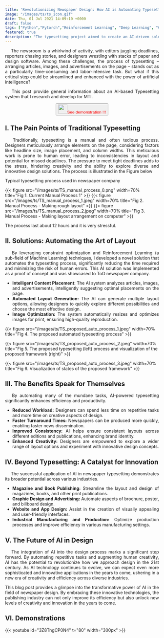 ```yaml
---
title: 'Revolutionizing Newspaper Design: How AI is Automating Typesetting'
image: "/images/ts/ts_icon.gif"
date: Thu, 01 Jul 2021 14:09:10 +0000
draft: false
tags: ["Python","Pytorch","Reinforcement Learning", "Deep Learning", "Constrained Programming"]
featured: true
description: "The typesetting project aimed to create an AI-driven solution to automate the labor-intensive process of newspaper article arrangement, addressing several critical challenges. Manual typesetting is notoriously time-consuming and stressful, often leading to inconsistent layouts and potential human errors. These issues not only hinder productivity but also limit the ability to explore diverse solutions for optimal newspaper design. By leveraging Assistive AI, this project seeks to significantly reduce the manual workload, enhance operational efficiency, and ensure consistent output quality. The successful application of this technology in typesetting showcases its potential transferability to other industries facing similar manual challenges, offering a scalable solution for improving efficiency and reducing human error across various fields."
---
```


<div style="text-align:justify">
&emsp; The newsroom is a whirlwind of activity, with editors juggling deadlines, reporters chasing stories, and designers wrestling with stacks of paper and design software. Among these challenges, the process of typesetting – arranging articles, images, and advertisements on the page – stands out as a particularly time-consuming and labor-intensive task. But what if this critical step could be streamlined and enhanced with the power of artificial intelligence?

&emsp; This post provide general information about an AI-based Typesetting system that I research and develop for MTI.
</div>

<div style="text-align:center">
    <a href="#demo"> 
        <button class="button-56" style="color:red"><img src="/images/down-arrow.gif" style="width:30px;height:30px" />See demonstration !!!</button> 
    </a>
</div>


I. The Pain Points of Traditional Typesetting
-----
<div style="text-align:justify">
&emsp; Traditionally, typesetting is a manual and often tedious process. Designers meticulously arrange elements on the page, considering factors like headline size, image placement, and column widths. This meticulous work is prone to human error, leading to inconsistencies in layout and potential for missed deadlines. The pressure to meet tight deadlines adds to the stress, hindering creativity and the ability to explore diverse and innovative design solutions. The process is illustrated in the Figure below

Typical typesetting process used in newspaper company
</div>

{{< figure src="/images/ts/TS_manual_process_0.png" width=70%  title="Fig 1. Current Manual Process 1" >}}
{{< figure src="/images/ts/TS_manual_process_1.jpeg" width=70% title="Fig 2. Manual Process - Making rough layout" >}}
{{< figure src="/images/ts/TS_manual_process_2.jpeg" width=70% title="Fig 3. Manual Process - Making layout arrangement on computer" >}}


The process last about 12 hours and it is very stressful.

II. Solutions: Automating the Art of Layout
-----
<div style="text-align:justify">
&emsp; By leveraging constraint optimization and Reinforcement Learning (a sub-field of  Machine Learning) techniques, I developed a novel solution that automates the typesetting process, significantly reducing the time required and minimizing the risk of human errors. This AI solution was implemented as a proof of concept and was showcased to ToO newspaper company.


* **Intelligent Content Placement:** The AI system analyzes articles, images, and advertisements, intelligently suggesting optimal placements on the page. 
* **Automated Layout Generation:** The AI can generate multiple layout options, allowing designers to quickly explore different possibilities and choose the most effective design.
* **Image Optimization:** The system automatically resizes and optimizes images for print, ensuring high-quality reproduction.
</div>

{{< figure src="/images/ts/TS_proposed_auto_process_1.jpeg" width=70%  title="Fig 4. The proposed automated typesetting process" >}}

{{< figure src="/images/ts/TS_proposed_auto_process_2.jpeg" width=70%  title="Fig 5. The proposed typesetting (left) process and visualization of the proposed framework (right)" >}}

{{< figure src="/images/ts/TS_proposed_auto_process_3.jpeg" width=70%  title="Fig 6. Visualization of states of the proposed framework" >}}


III. The Benefits Speak for Themselves
-----
<div style="text-align:justify">
&emsp; By automating many of the mundane tasks, AI-powered typesetting significantly enhances efficiency and productivity. 

* **Reduced Workload:** Designers can spend less time on repetitive tasks and more time on creative aspects of design.
* **Faster Turnaround Times:** Newspapers can be produced more quickly, enabling faster news dissemination.
* **Improved Consistency:** AI helps ensure consistent layouts across different editions and publications, enhancing brand identity.
* **Enhanced Creativity:** Designers are empowered to explore a wider range of layout options and experiment with innovative design concepts.
</div>

IV. Beyond Typesetting: A Catalyst for Innovation
-----
<div style="text-align:justify">
&emsp; The successful application of AI in newspaper typesetting demonstrates its broader potential across various industries. 

* **Magazine and Book Publishing:** Streamline the layout and design of magazines, books, and other print publications.
* **Graphic Design and Advertising:** Automate aspects of brochure, poster, and billboard design.
* **Website and App Design:** Assist in the creation of visually appealing and user-friendly interfaces.
* **Industrial Manufacturing and Production:** Optimize production processes and improve efficiency in various manufacturing settings.
</div>

V. The Future of AI in Design
-----
<div style="text-align:justify">
&emsp; The integration of AI into the design process marks a significant step forward. By automating repetitive tasks and augmenting human creativity, AI has the potential to revolutionize how we approach design in the 21st century. As AI technology continues to evolve, we can expect even more sophisticated and innovative applications in the years to come, ushering in a new era of creativity and efficiency across diverse industries.

This blog post provides a glimpse into the transformative power of AI in the field of newspaper design. By embracing these innovative technologies, the publishing industry can not only improve its efficiency but also unlock new levels of creativity and innovation in the years to come.
</div>

VI. Demonstrations <a id="demo"></a>
-----

{{< youtube id="3Z8TngCP0N4" t="80" width="300px" >}}